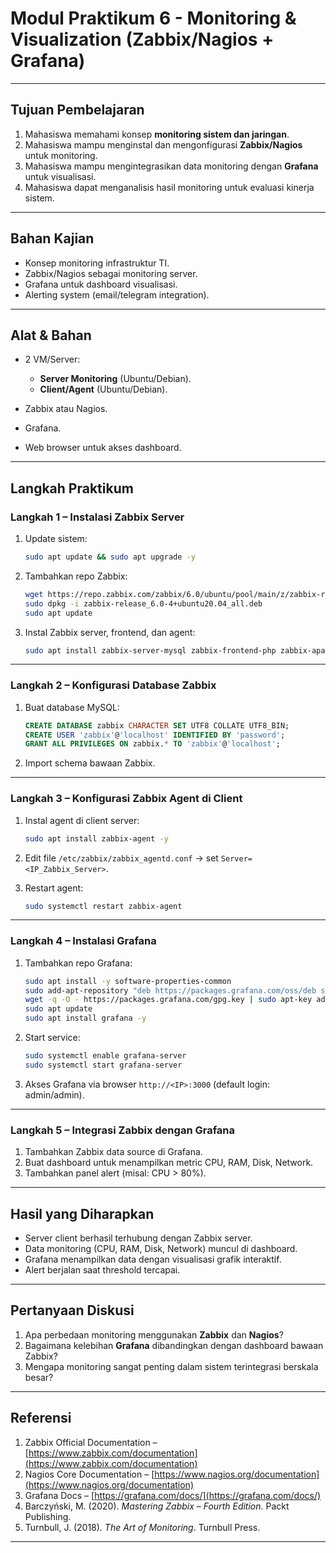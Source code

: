 # Modul Praktikum 6 - Monitoring & Visualization (Zabbix/Nagios + Grafana)

---

## Tujuan Pembelajaran

1. Mahasiswa memahami konsep **monitoring sistem dan jaringan**.
2. Mahasiswa mampu menginstal dan mengonfigurasi **Zabbix/Nagios** untuk monitoring.
3. Mahasiswa mampu mengintegrasikan data monitoring dengan **Grafana** untuk visualisasi.
4. Mahasiswa dapat menganalisis hasil monitoring untuk evaluasi kinerja sistem.

---

## Bahan Kajian

* Konsep monitoring infrastruktur TI.
* Zabbix/Nagios sebagai monitoring server.
* Grafana untuk dashboard visualisasi.
* Alerting system (email/telegram integration).

---

## Alat & Bahan

* 2 VM/Server:

  * **Server Monitoring** (Ubuntu/Debian).
  * **Client/Agent** (Ubuntu/Debian).
* Zabbix atau Nagios.
* Grafana.
* Web browser untuk akses dashboard.

---

## Langkah Praktikum

### **Langkah 1 – Instalasi Zabbix Server**

1. Update sistem:

   ```bash
   sudo apt update && sudo apt upgrade -y
   ```
2. Tambahkan repo Zabbix:

   ```bash
   wget https://repo.zabbix.com/zabbix/6.0/ubuntu/pool/main/z/zabbix-release/zabbix-release_6.0-4+ubuntu20.04_all.deb
   sudo dpkg -i zabbix-release_6.0-4+ubuntu20.04_all.deb
   sudo apt update
   ```
3. Instal Zabbix server, frontend, dan agent:

   ```bash
   sudo apt install zabbix-server-mysql zabbix-frontend-php zabbix-apache-conf zabbix-sql-scripts zabbix-agent -y
   ```

---

### **Langkah 2 – Konfigurasi Database Zabbix**

1. Buat database MySQL:

   ```sql
   CREATE DATABASE zabbix CHARACTER SET UTF8 COLLATE UTF8_BIN;
   CREATE USER 'zabbix'@'localhost' IDENTIFIED BY 'password';
   GRANT ALL PRIVILEGES ON zabbix.* TO 'zabbix'@'localhost';
   ```
2. Import schema bawaan Zabbix.

---

### **Langkah 3 – Konfigurasi Zabbix Agent di Client**

1. Instal agent di client server:

   ```bash
   sudo apt install zabbix-agent -y
   ```
2. Edit file `/etc/zabbix/zabbix_agentd.conf` → set `Server=<IP_Zabbix_Server>`.
3. Restart agent:

   ```bash
   sudo systemctl restart zabbix-agent
   ```

---

### **Langkah 4 – Instalasi Grafana**

1. Tambahkan repo Grafana:

   ```bash
   sudo apt install -y software-properties-common
   sudo add-apt-repository "deb https://packages.grafana.com/oss/deb stable main"
   wget -q -O - https://packages.grafana.com/gpg.key | sudo apt-key add -
   sudo apt update
   sudo apt install grafana -y
   ```
2. Start service:

   ```bash
   sudo systemctl enable grafana-server
   sudo systemctl start grafana-server
   ```
3. Akses Grafana via browser `http://<IP>:3000` (default login: admin/admin).

---

### **Langkah 5 – Integrasi Zabbix dengan Grafana**

1. Tambahkan Zabbix data source di Grafana.
2. Buat dashboard untuk menampilkan metric CPU, RAM, Disk, Network.
3. Tambahkan panel alert (misal: CPU > 80%).

---

## Hasil yang Diharapkan

* Server client berhasil terhubung dengan Zabbix server.
* Data monitoring (CPU, RAM, Disk, Network) muncul di dashboard.
* Grafana menampilkan data dengan visualisasi grafik interaktif.
* Alert berjalan saat threshold tercapai.

---

## Pertanyaan Diskusi

1. Apa perbedaan monitoring menggunakan **Zabbix** dan **Nagios**?
2. Bagaimana kelebihan **Grafana** dibandingkan dengan dashboard bawaan Zabbix?
3. Mengapa monitoring sangat penting dalam sistem terintegrasi berskala besar?

---

## Referensi

1. Zabbix Official Documentation – [https://www.zabbix.com/documentation](https://www.zabbix.com/documentation)
2. Nagios Core Documentation – [https://www.nagios.org/documentation](https://www.nagios.org/documentation)
3. Grafana Docs – [https://grafana.com/docs/](https://grafana.com/docs/)
4. Barczyński, M. (2020). *Mastering Zabbix – Fourth Edition*. Packt Publishing.
5. Turnbull, J. (2018). *The Art of Monitoring*. Turnbull Press.

---
